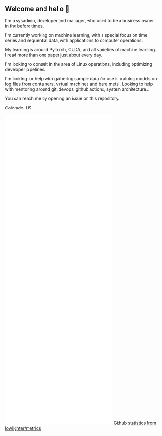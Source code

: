 ## Welcome and hello 👋

I'm a sysadmin, developer and manager, who used to be a business owner in the before times.

I'm currently working on machine learning, with a special focus on time series and sequential data, with applications to computer operations.

My learning is around PyTorch, CUDA, and all varieties of machine learning. I read more than one paper just about every day.

I'm looking to consult in the area of Linux operations, including optimizing developer pipelines.

I'm looking for help with gathering sample data for use in training models on log files from containers, virtual machines and bare metal. Looking to help with mentoring around git, devops, github actions, system architecture...

You can reach me by opening an issue on this repository.

Colorado, US.

![m](github-metrics.svg)
Github [statistics from lowlighter/metrics](https://github.com/lowlighter/metrics)

